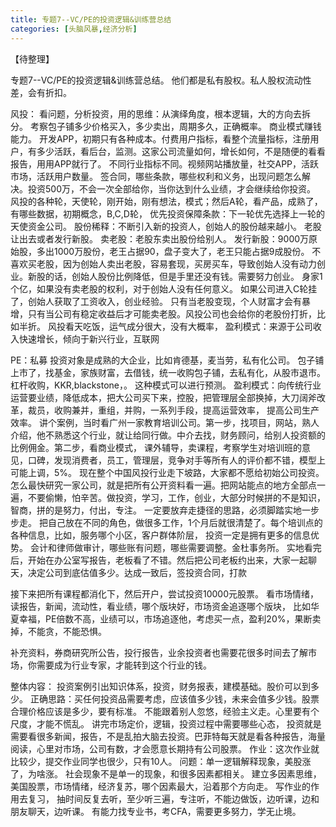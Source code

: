 ```yaml
---
title: 专题7--VC/PE的投资逻辑&训练营总结
categories: [头脑风暴,经济分析]
---
```


【待整理】
<!--more-->

专题7--VC/PE的投资逻辑&训练营总结。
他们都是私有股权。私人股权流动性差，会有折扣。

风投：
看问题，分析投资，用的思维：从演绎角度，根本逻辑，大的方向去拆分。
考察包子铺多少价格买入，多少卖出，周期多久，正确概率。
商业模式赚钱能力。
开发APP，初期只有各种成本。付费用户指标，看整个流量指标，注册用户，有多少活跃，看后台，监测。这家公司流量如何，增长如何，不是随便的看看报告，用用APP就行了。
不同行业指标不同。视频网站播放量，社交APP，活跃市场，活跃用户数量。
签合同，哪些条款，哪些权利和义务，出现问题怎么解决。投资500万，不会一次全部给你，当你达到什么业绩，才会继续给你投资。
风投的各种轮，天使轮，刚开始，刚有想法，模式；然后A轮，看产品，成熟了，有哪些数据，初期概念，B,C,D轮，
优先投资保障条款：下一轮优先选择上一轮的天使资金公司。
股份稀释：不断引入新的投资人，创始人的股份越来越小。
老股让出去或者发行新股。
卖老股：老股东卖出股份给别人。
发行新股：9000万原始股，多出1000万股份，老王占据90，盘子变大了，老王只能占据9成股份。
不喜欢买老股，因为创始人卖出老股，容易套现，买房买车，导致创始人没有动力创业。新股的话，创始人股份比例降低，但是手里还没有钱。需要努力创业。
身家1个亿，如果没有卖老股的权利，对于创始人没有任何意义。
如果公司进入C轮挂了，创始人获取了工资收入，创业经验。
只有当老股变现，个人财富才会有暴增，只有当公司有稳定收益后才可能卖老股。风投公司也会给你的老股份打折，比如半折。
风投看天吃饭，运气成分很大，没有大概率，
盈利模式：来源于公司收入快速增长，倾向于新兴行业，互联网


PE：私募
投资对象是成熟的大企业，比如肯德基，麦当劳，私有化公司。
包子铺上市了，找基金，家族财富，去借钱，统一收购包子铺，去私有化，从股市退市。杠杆收购，KKR,blackstone，。
这种模式可以进行预测。
盈利模式：向传统行业运营要业绩，降低成本，把大公司买下来，控股，把管理层全部换掉，大刀阔斧改革，裁员，收购兼并，重组，并购，一系列手段，提高运营效率，
提高公司生产效率。
讲个案例，当时看广州一家教育培训公司。第一步，找项目，网站，熟人介绍，他不熟悉这个行业，就让给同行做。中介去找，财务顾问，给别人投资额的比例佣金。第二步，看商业模式，
课外辅导，卖课程，考察学生对培训班的意见，口碑，发现消费者，员工，管理层，竞争对手等所有人的评价都不错，模型上可能上调，5%。
现在整个中国风投行业走下坡路，大家都不愿给初始公司投资。
怎么最快研究一家公司，就是把所有公开资料看一遍。把网站能点的地方全部点一遍，不要偷懒，怕辛苦。做投资，学习，工作，创业，大部分时候拼的不是知识，智商，拼的是努力，付出，专注。
一定要放弃走捷径的思路，必须脚踏实地一步步走。
把自己放在不同的角色，做很多工作，1个月后就很清楚了。每个培训点的各种信息，比如，服务哪个小区，客户群体阶层，
投资一定是拥有更多的信息优势。
会计和律师做审计，哪些账有问题，哪些需要调整。金杜事务所。
实地看完后，开始在办公室写报告，老板看了不错。然后把公司老板约出来，大家一起聊天，决定公司到底估值多少。达成一致后，签投资合同，打款

接下来把所有课程都消化下，然后开户，尝试投资10000元股票。
看市场情绪，读报告，新闻，流动性，看业绩，哪个版块好，市场资金追逐哪个版块，
比如华夏幸福，PE倍数不高，业绩可以，市场追逐他，考虑买一点，盈利20%，果断卖掉，不能贪，不能恐惧。

补充资料，券商研究所公告，投行报告，业余投资者也需要花很多时间去了解市场，你需要成为行业专家，才能转到这个行业的钱。

整体内容：
投资案例引出知识体系，投资，财务报表，建模基础。股价可以到多少。
正确思路：买任何投资品需要考虑，应该值多少钱，未来会值多少钱。股票合理价格应该是多少，要有标准。
不能跟着别人忽悠，经验主义走。心里要有个尺度，才能不慌乱。
讲完市场定价，逻辑，投资过程中需要哪些心态，
投资就是需要看很多新闻，报告，不是乱拍大脑去投资。巴菲特每天就是看各种报告，海量阅读，心里对市场，公司有数，才会愿意长期持有公司股票。
作业：这次作业就比较少，提交作业同学也很少，只有10人。
问题：单一逻辑解释现象，美股涨了，为啥涨。
社会现象不是单一的现象，和很多因素都相关。
建立多因素思维，美国股票，市场情绪，经济复苏，哪个因素最大，沿着那个方向走。
写作业的作用去复习，
抽时间反复去听，至少听三遍，专注听，不能边做饭，边听课，边和朋友聊天，边听课。
有能力找专业书，考CFA，需要更多努力，学无止境。